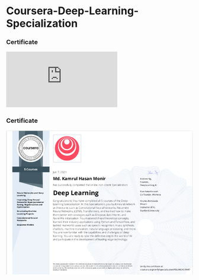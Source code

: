 # Coursera-Deep-Learning-Specialization

### Certificate
![alt text](https://github.com/hasan-moni-321/Coursera-Deep-Learning-Specialization/blob/main/images/Deep%20Learning%20Specialization.pdf)

### Certificate
![alt text](https://github.com/hasan-moni-321/Coursera-Deep-Learning-Specialization/blob/main/images/aaaa.png)
